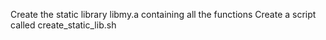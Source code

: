 Create the static library libmy.a containing all the functions
Create a script called create_static_lib.sh
